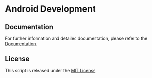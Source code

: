 # Android Development

## Documentation

For further information and detailed documentation, please refer to the [Documentation](https://docs.arduinodenis.com/github/diverse-coding-projects/diverse-coding-projects/android).

## License

This script is released under the [MIT License](LICENSE).
